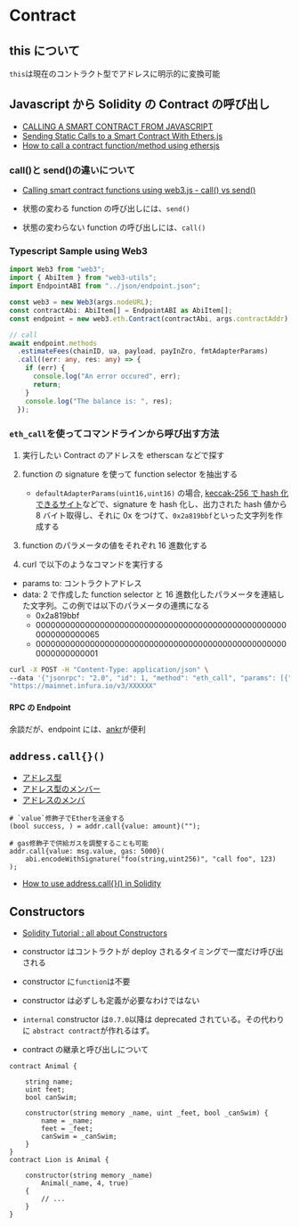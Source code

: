 # Contract

## this について

`this`は現在のコントラクト型でアドレスに明示的に変換可能

## Javascript から Solidity の Contract の呼び出し

- [CALLING A SMART CONTRACT FROM JAVASCRIPT](https://ethereum.org/en/developers/tutorials/calling-a-smart-contract-from-javascript/)
- [Sending Static Calls to a Smart Contract With Ethers.js](https://betterprogramming.pub/sending-static-calls-to-a-smart-contract-with-ethers-js-e2b4ceccc9ab)
- [How to call a contract function/method using ethersjs](https://ethereum.stackexchange.com/questions/120817/how-to-call-a-contract-function-method-using-ethersjs)

### call()と send()の違いについて

- [Calling smart contract functions using web3.js - call() vs send()](https://bitsofco.de/calling-smart-contract-functions-using-web3-js-call-vs-send/)

- 状態の変わる function の呼び出しには、`send()`
- 状態の変わらない function の呼び出しには、`call()`

### Typescript Sample using Web3

```ts
import Web3 from "web3";
import { AbiItem } from "web3-utils";
import EndpointABI from "../json/endpoint.json";

const web3 = new Web3(args.nodeURL);
const contractAbi: AbiItem[] = EndpointABI as AbiItem[];
const endpoint = new web3.eth.Contract(contractAbi, args.contractAddr);

// call
await endpoint.methods
  .estimateFees(chainID, ua, payload, payInZro, fmtAdapterParams)
  .call((err: any, res: any) => {
    if (err) {
      console.log("An error occured", err);
      return;
    }
    console.log("The balance is: ", res);
  });
```

### `eth_call`を使ってコマンドラインから呼び出す方法

1. 実行したい Contract のアドレスを etherscan などで探す
2. function の signature を使って function selector を抽出する

   - `defaultAdapterParams(uint16,uint16)` の場合, [keccak-256 で hash 化できるサイト](https://emn178.github.io/online-tools/keccak_256.html)などで、signature を hash 化し、出力された hash 値から 8 バイト取得し、それに 0x をつけて、`0x2a819bbf`といった文字列を作成する

3. function のパラメータの値をそれぞれ 16 進数化する
4. curl で以下のようなコマンドを実行する

- params to: コントラクトアドレス
- data: 2 で作成した function selector と 16 進数化したパラメータを連結した文字列。この例では以下のパラメータの連携になる
  - 0x2a819bbf
  - 0000000000000000000000000000000000000000000000000000000000000065
  - 0000000000000000000000000000000000000000000000000000000000000001

```sh
curl -X POST -H "Content-Type: application/json" \
--data '{"jsonrpc": "2.0", "id": 1, "method": "eth_call", "params": [{"to": "0x4d73adb72bc3dd368966edd0f0b2148401a178e2", "data": "0x2a819bbf00000000000000000000000000000000000000000000000000000000000000650000000000000000000000000000000000000000000000000000000000000001"}, "latest"]}' \
"https://mainnet.infura.io/v3/XXXXXX"
```

#### RPC の Endpoint

余談だが、endpoint には、[ankr](https://www.ankr.com/rpc/)が便利

## `address.call{}()`

- [アドレス型](./README.md#address型)
- [アドレス型のメンバー](https://solidity-ja.readthedocs.io/ja/latest/units-and-global-variables.html#address-related)
- [アドレスのメンバ](https://solidity-ja.readthedocs.io/ja/latest/types.html#members-of-addresses)

```sol
# `value`修飾子でEtherを送金する
(bool success, ) = addr.call{value: amount}("");

# gas修飾子で供給ガスを調整することも可能
addr.call{value: msg.value, gas: 5000}(
    abi.encodeWithSignature("foo(string,uint256)", "call foo", 123)
);
```

- [How to use address.call{}() in Solidity](https://ethereum.stackexchange.com/questions/96685/how-to-use-address-call-in-solidity)

## Constructors

- [Solidity Tutorial : all about Constructors](https://medium.com/coinmonks/solidity-tutorial-all-about-constructors-46a10610336)

- constructor はコントラクトが deploy されるタイミングで一度だけ呼び出される
- constructor に`function`は不要
- constructor は必ずしも定義が必要なわけではない
- `internal` constructor は`0.7.0`以降は deprecated されている。その代わりに `abstract contract`が作れるはず。
- contract の継承と呼び出しについて

```sol
contract Animal {

    string name;
    uint feet;
    bool canSwim;

    constructor(string memory _name, uint _feet, bool _canSwim) {
        name = _name;
        feet = _feet;
        canSwim = _canSwim;
    }
}
contract Lion is Animal {

    constructor(string memory _name)
        Animal(_name, 4, true)
    {
        // ...
    }
}
```

